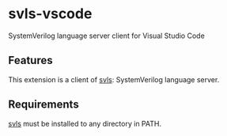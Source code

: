 # svls-vscode

SystemVerilog language server client for Visual Studio Code

## Features

This extension is a client of [svls](https://github.com/dalance/svls): SystemVerilog language server.

## Requirements

[svls](https://github.com/dalance/svls) must be installed to any directory in PATH.

